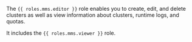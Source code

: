 The `{{ roles.mms.editor }}` role enables you to create, edit, and delete clusters as well as view information about clusters, runtime logs, and quotas.

It includes the `{{ roles.mms.viewer }}` role.
